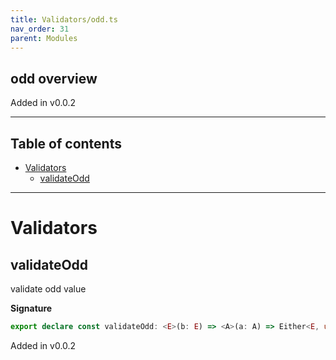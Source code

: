 ```yaml
---
title: Validators/odd.ts
nav_order: 31
parent: Modules
---
```


## odd overview

Added in v0.0.2

---

<h2 class="text-delta">Table of contents</h2>

- [Validators](#validators)
  - [validateOdd](#validateodd)

---

# Validators

## validateOdd

validate odd value

**Signature**

```ts
export declare const validateOdd: <E>(b: E) => <A>(a: A) => Either<E, unknown extends A ? any : A>
```

Added in v0.0.2
